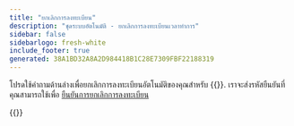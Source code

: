 ```yaml
---
title: "ยกเลิกการลงทะเบียน"
description: "ชุดระบบอัตโนมัติ - ยกเลิกการลงทะเบียนเวลาทําการ"
sidebar: false
sidebarlogo: fresh-white
include_footer: true
generated: 38A1BD32A8A2D984418B1C28E7309FBF22188319
---
```


โปรดใช้คําถามด้านล่างเพื่อยกเลิกการลงทะเบียนอัตโนมัติของคุณสําหรับ {{<product-name>}}. เราจะส่งรหัสยืนยันที่คุณสามารถใช้เพื่อ [ยืนยันการยกเลิกการลงทะเบียน](/th/office-hours/unregister-confirm)

{{<questions name="/content/th/office-hours/unregister.json" completed="ขอขอบคุณที่กรอกคําถามยกเลิกการลงทะเบียน" showNavigationButtons="false" locale="th">}}
